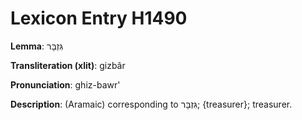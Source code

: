 # Lexicon Entry H1490

**Lemma**: גִּזְבָּר

**Transliteration (xlit)**: gizbâr

**Pronunciation**: ghiz-bawr'

**Description**:
(Aramaic) corresponding to גִּזְבָּר; {treasurer}; treasurer.
